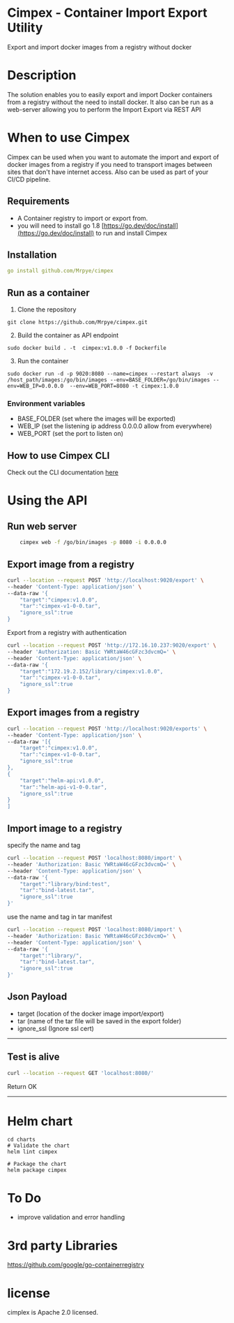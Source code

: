 # Cimpex - Container Import Export Utility
Export and import docker images from a registry without docker

# Description
The solution enables you to easily export and import Docker containers from a registry without the need to install docker.
It also can be run as a web-server allowing you to perform the Import Export via REST API

# When to use Cimpex
Cimpex can be used when you want to automate the import and export of docker images from a registry if you need to transport images between sites that don't have internet access. Also can be used as part of your CI/CD pipeline.

## Requirements
* A Container registry to import or export from.
* you will need to install go 1.8 [https://go.dev/doc/install](https://go.dev/doc/install) to run and install Cimpex

## Installation

```yaml
go install github.com/Mrpye/cimpex
```

## Run as a container
1. Clone the repository

```
git clone https://github.com/Mrpye/cimpex.git
```

2. Build the container as API endpoint
```
sudo docker build . -t  cimpex:v1.0.0 -f Dockerfile
```
3. Run the container
```
sudo docker run -d -p 9020:8080 --name=cimpex --restart always  -v /host_path/images:/go/bin/images --env=BASE_FOLDER=/go/bin/images --env=WEB_IP=0.0.0.0  --env=WEB_PORT=8080 -t cimpex:1.0.0
```

### Environment  variables
- BASE_FOLDER (set where the images will be exported)
- WEB_IP (set the listening ip address 0.0.0.0 allow from everywhere)
- WEB_PORT (set the port to listen on)

## How to use Cimpex CLI
Check out the CLI documentation [here](./documents/cimpex.md)


# Using the API
## Run web server
```bash
    cimpex web -f /go/bin/images -p 8080 -i 0.0.0.0
```
## Export image from a registry
``` bash
curl --location --request POST 'http://localhost:9020/export' \
--header 'Content-Type: application/json' \
--data-raw '{
    "target":"cimpex:v1.0.0",
    "tar":"cimpex-v1-0-0.tar",
    "ignore_ssl":true
}
```

Export from a registry with authentication
```bash
curl --location --request POST 'http://172.16.10.237:9020/export' \
--header 'Authorization: Basic YWRtaW46cGFzc3dvcmQ=' \
--header 'Content-Type: application/json' \
--data-raw '{
    "target":"172.19.2.152/library/cimpex:v1.0.0",
    "tar":"cimpex-v1-0-0.tar",
    "ignore_ssl":true
}
```

## Export images from a registry
``` bash
curl --location --request POST 'http://localhost:9020/exports' \
--header 'Content-Type: application/json' \
--data-raw '[{
    "target":"cimpex:v1.0.0",
    "tar":"cimpex-v1-0-0.tar",
    "ignore_ssl":true
},
{
    "target":"helm-api:v1.0.0",
    "tar":"helm-api-v1-0-0.tar",
    "ignore_ssl":true
}
]
```

## Import image to a registry

specify the name and tag

```bash
curl --location --request POST 'localhost:8080/import' \
--header 'Authorization: Basic YWRtaW46cGFzc3dvcmQ=' \
--header 'Content-Type: application/json' \
--data-raw '{
    "target":"library/bind:test",
    "tar":"bind-latest.tar",
    "ignore_ssl":true
}'
```

use the name and tag in tar manifest

```bash
curl --location --request POST 'localhost:8080/import' \
--header 'Authorization: Basic YWRtaW46cGFzc3dvcmQ=' \
--header 'Content-Type: application/json' \
--data-raw '{
    "target":"library/",
    "tar":"bind-latest.tar",
    "ignore_ssl":true
}'
```

## Json Payload

- target (location of the docker image import/export)
- tar (name of the tar file will be saved in the export folder)
- ignore_ssl (Ignore ssl cert)

---

## Test is alive
```bash
curl --location --request GET 'localhost:8080/'
```
Return OK

---

# Helm chart

```
cd charts
# Validate the chart
helm lint cimpex

# Package the chart
helm package cimpex

```

# To Do
- improve validation and error handling

# 3rd party Libraries
https://github.com/google/go-containerregistry

# license
cimplex is Apache 2.0 licensed.